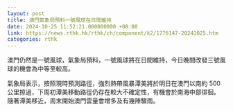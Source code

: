 ```yaml
---
layout: post
title: 澳門氣象局預料一號風球在日間維持
date: 2024-10-25 11:52:21.000000000 +08:00
link: https://news.rthk.hk/rthk/ch/component/k2/1776147-20241025.htm
categories: rthk
---
```


澳門仍然是一號風球，氣象局預料，一號風球將在日間維持，今日晚間改發三號風球的機會為中等至較高。

氣象局表示，按照現時預測路徑，強烈熱帶風暴潭美將於明日在澳門以南約 500公里掠過，下周初潭美移動路徑仍存在較大不確定性，有機會於南海中部徘徊。 隨著潭美移近，周末開始澳門雲量會增多及有幾陣驟雨。
